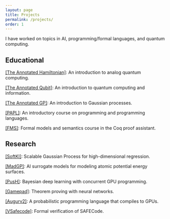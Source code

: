 ```yaml
---
layout: page
title: Projects
permalink: /projects/
order: 1
---
```



I have worked on topics in AI, programming/formal languages, and quantum computing.


## Educational

[[The Annotated Hamiltonian]](https://danehuang.github.io/annotated-hamiltonian/intro.html): An introduction to analog quantum computing.

[[The Annotated Qubit]](https://danehuang.github.io/annotated-qubit/intro.html): An introduction to quantum computing and information.

[[The Annotated GP]](https://danehuang.github.io/annotated-gp/src/intro.html): An introduction to Gaussian processes. 

[[PAPL]](https://github.com/danehuang/PAPL): An introductory course on programming and programming languages.

[[FMS]](https://danehuang.github.io/fms/): Formal models and semantics course in the Coq proof assistant.


## Research

[[SoftKI]](https://github.com/danehuang/softki): Scalable Gaussian Process for high-dimensional regression.

[[MadGP]](https://danehuang.github.io/publications): AI surrogate models for modeling atomic potential energy surfaces.

[[PusH]](https://lbai-push.readthedocs.io/en/latest/): Bayesian deep learning with concurrent GPU programming.

[[Gamepad]](https://github.com/ml4tp): Theorem proving with neural networks.

[[Augurv2]](https://github.com/danehuang/augurv2): A probabilistic programming language that compiles to GPUs.

[[VSafecode]](https://github.com/danehuang/vsafecode): Formal verification of SAFECode. 
